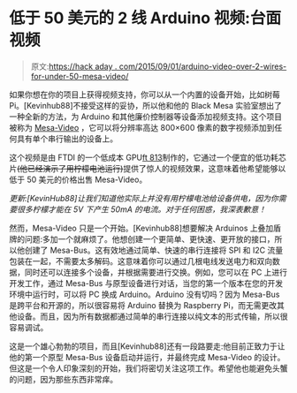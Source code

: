 # 低于 50 美元的 2 线 Arduino 视频:台面视频

> 原文:[https://hack aday . com/2015/09/01/arduino-video-over-2-wires-for-under-50-mesa-video/](https://hackaday.com/2015/09/01/arduino-video-over-2-wires-for-under-50-mesa-video/)

如果你想在你的项目上获得视频支持，你可以从一个内置的设备开始，比如树莓 Pi。[Kevinhub88]不接受这样的妥协，所以他和他的 Black Mesa 实验室想出了一种全新的方法，为 Arduino 和其他廉价控制器等设备添加视频支持。这个项目被称为 [Mesa-Video](https://blackmesalabs.wordpress.com/2015/08/30/mesa-video-800x600-digital-video-for-arduinos-over-2-wire-serial-mesa-bus/) ，它可以将分辨率高达 800×600 像素的数字视频添加到任何具有单个串行输出的设备上。

这个视频是由 FTDI 的一个低成本 GPU[ft 813](http://www.ftdichip.com/Products/ICs/FT81X.html)制作的，它通过一个便宜的低功耗芯片~~(他已经演示了用柠檬电池运行)~~提供了惊人的视频效果，这意味着他希望能够以低于 50 美元的价格出售 Mesa-Video。

*更新:[KevinHub88]让我们知道他实际上并没有用柠檬电池给设备供电，因为你需要很多柠檬才能在 5V 下产生 50mA 的电流。对于任何困惑，我深表歉意！*

然而，Mesa-Video 只是一个开始。[Kevinhub88]想要解决 Arduinos 上叠加盾牌的问题:多加一个就麻烦了。他想创建一个更简单、更快速、更开放的接口，所以他创建了 Mesa-Bus。这有效地通过简单、快速的串行连接将 SPI 和 I2C 流量包装在一起，不需要太多解码。这意味着你可以通过几根电线发送电力和双向数据，同时还可以连接多个设备，并根据需要进行交换。例如，您可以在 PC 上进行开发工作，通过 Mesa-Bus 与原型设备进行对话，当您的第一个版本在您的开发环境中运行时，可以将 PC 换成 Arduino。Arduino 没有切吗？因为 Mesa-Bus 是跨平台和开源的，所以很容易将 Arduino 替换为 Raspberry Pi，而无需更改其他设备。而且，因为所有数据都通过简单的串行连接以纯文本的形式传输，所以很容易调试。

这是一个雄心勃勃的项目，而且[Kevinhub88]还有一段路要走:他目前正致力于让他的第一个原型 Mesa-Bus 设备启动并运行，并最终完成 Mesa-Video 的设计。但这是一个令人印象深刻的开始，我们将密切关注这项工作。希望他也能避免头蟹的问题，因为那些东西非常痒。